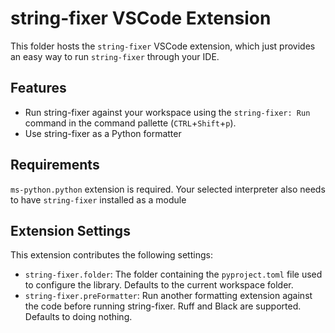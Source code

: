# string-fixer VSCode Extension

This folder hosts the `string-fixer` VSCode extension, which just provides an easy way to run `string-fixer` through your IDE.

## Features

- Run string-fixer against your workspace using the `string-fixer: Run` command in the command pallette (`CTRL`+`Shift`+`p`).
- Use string-fixer as a Python formatter

## Requirements

`ms-python.python` extension is required.
Your selected interpreter also needs to have `string-fixer` installed as a module

## Extension Settings

This extension contributes the following settings:

* `string-fixer.folder`: The folder containing the `pyproject.toml` file used to configure the library. Defaults to the current workspace folder.
* `string-fixer.preFormatter`: Run another formatting extension against the code before running string-fixer. Ruff and Black are supported. Defaults to doing nothing.
